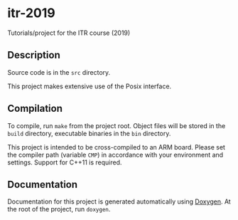 # itr-2019

Tutorials/project for the ITR course (2019)

## Description

Source code is in the `src` directory.

This project makes extensive use of the Posix interface.

## Compilation

To compile, run `make` from the project root. Object files will be stored in the `build` directory, executable binaries in the `bin` directory.

This project is intended to be cross-compiled to an ARM board. Please set the compiler path (variable `CMP`) in accordance with your environment and settings. Support for C++11 is required.

## Documentation

Documentation for this project is generated automatically using [Doxygen](http://www.doxygen.nl/). At the root of the project, run `doxygen`.
